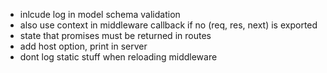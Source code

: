 - inlcude log in model schema validation
- also use context in middleware callback if no (req, res, next) is exported
- state that promises must be returned in routes
- add host option, print in server
- dont log static stuff when reloading middleware
